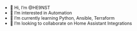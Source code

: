 - 👋 Hi, I’m @HE9NST
- 👀 I’m interested in Automation
- 🌱 I’m currently learning Python, Ansible, Terraform
- 💞️ I’m looking to collaborate on Home Assistant Integrations
